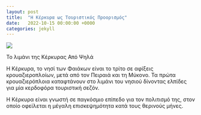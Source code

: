 ```yaml
---
layout: post
title:  "Η Κέρκυρα ως Τουριστικός Προορισμός"
date:   2022-10-15 00:00:00 +0000
categories: jekyll
---
```


<img src="heritage-promotion/assets/images/corfu-port.png">

Το λιμάνι της Κέρκυρας Από Ψηλά

Η Κέρκυρα, τo νησί των Φαιάκων είναι το τρίτο σε αφίξεις κρουαζιεροπλοίων, μετά από τον Πειραιά και τη Μύκονο.  Τα πρώτα κρουαζιερόπλοια καταφτάνουν στο λιμάνι του νησιού δίνοντας ελπίδες για μία κερδοφόρα τουριστική σεζόν.

Η Kέρκυρα είναι γνωστή σε παγκόσμιο επίπεδο για τον πολιτισμό της, στον οποίο οφείλεται η μέγαλη επισκεψημότητα κατά τους θερινούς μήνες.
